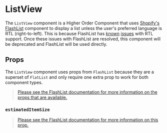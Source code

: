 # ListView

The `ListView` component is a Higher Order Component that uses [Shopify's FlashList](https://shopify.github.io/flash-list/) component to display a list unless the user's preferred language is RTL (right-to-left). This is because FlashList has [known](https://github.com/Shopify/flash-list/issues/544) [issues](https://github.com/Shopify/flash-list/issues/840) with RTL support. Once these issues with FlashList are resolved, this component will be deprecated and FlashList will be used directly.

## Props

The `ListView` component uses props from `FlashList` because they are a superset of `FlatList` and only require one extra prop to work for both component types.

> [Please see the FlashList documentation for more information on the props that are available.](https://shopify.github.io/flash-list/docs/usage)

### `estimatedItemSize`

> [Please see the FlashList documentation for more information on this prop.](https://shopify.github.io/flash-list/docs/estimated-item-size)
